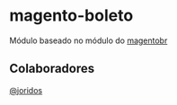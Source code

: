 magento-boleto
==============

Módulo baseado no módulo do [magentobr](http://www.boleto.magentobr.com/)

## Colaboradores

[@joridos](https://twitter.com/joridos)
